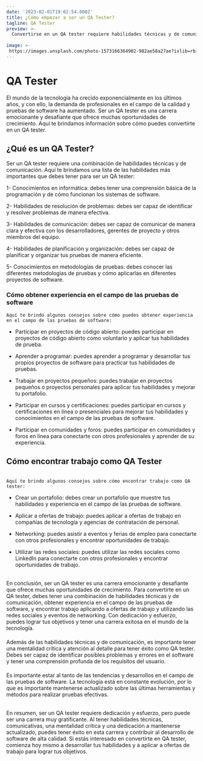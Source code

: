 ```yaml
---
date: '2023-02-01T19:02:54.000Z'
title: ¿Cómo empezar a ser un QA Tester?
tagline: QA Tester
preview: >-
  Convertirse en un QA tester requiere habilidades técnicas y de comunicación, experiencia, una mentalidad crítica y atención al detalle, así como una dedicación a mantenerse actualizado sobre las tendencias en pruebas de software. 
  
image: >-
 https://images.unsplash.com/photo-1573166364902-982ae58a27ae?ixlib=rb-4.0.3&ixid=MnwxMjA3fDB8MHxwaG90by1wYWdlfHx8fGVufDB8fHx8&auto=format&fit=crop&w=1169&q=80
---
```


# QA Tester

El mundo de la tecnología ha crecido exponencialmente en los últimos años, y con ello, la demanda de profesionales en el campo de la calidad y pruebas de software ha aumentado. Ser un QA tester es una carrera emocionante y desafiante que ofrece muchas oportunidades de crecimiento. Aquí te brindamos información sobre cómo puedes convertirte en un QA tester.

## ¿Qué es un QA Tester?

Ser un QA tester requiere una combinación de habilidades técnicas y de comunicación. Aquí te brindamos una lista de las habilidades más importantes que debes tener para ser un QA tester:

1- Conocimientos en informática: debes tener una comprensión básica de la programación y de cómo funcionan los sistemas de software.

2- Habilidades de resolución de problemas: debes ser capaz de identificar y resolver problemas de manera efectiva.

3- Habilidades de comunicación: debes ser capaz de comunicar de manera clara y efectiva con los desarrolladores, gerentes de proyecto y otros miembros del equipo.

4- Habilidades de planificación y organización: debes ser capaz de planificar y organizar tus pruebas de manera eficiente.

5- Conocimientos en metodologías de pruebas: debes conocer las diferentes metodologías de pruebas y cómo aplicarlas en diferentes proyectos de software.

### Cómo obtener experiencia en el campo de las pruebas de software

    Aquí te brindo algunos consejos sobre cómo puedes obtener experiencia en el campo de las pruebas de software:

- Participar en proyectos de código abierto: puedes participar en proyectos de código abierto como voluntario y aplicar tus habilidades de prueba.

- Aprender a programar: puedes aprender a programar y desarrollar tus propios proyectos de software para practicar tus habilidades de pruebas.

- Trabajar en proyectos pequeños: puedes trabajar en proyectos pequeños o proyectos personales para aplicar tus habilidades y mejorar tu portafolio.

- Participar en cursos y certificaciones: puedes participar en cursos y certificaciones en línea o presenciales para mejorar tus habilidades y conocimientos en el campo de las pruebas de software.

- Participar en comunidades y foros: puedes participar en comunidades y foros en línea para conectarte con otros profesionales y aprender de su experiencia.


## Cómo encontrar trabajo como QA Tester
######
    Aquí te brindo algunos consejos sobre cómo encontrar trabajo como QA tester:

  - Crear un portafolio: debes crear un portafolio que muestre tus habilidades y experiencia en el campo de las pruebas de software.

- Aplicar a ofertas de trabajo: puedes aplicar a ofertas de trabajo en compañías de tecnología y agencias de contratación de personal.

- Networking: puedes asistir a eventos y ferias de empleo para conectarte con otros profesionales y encontrar oportunidades de trabajo.

- Utilizar las redes sociales: puedes utilizar las redes sociales como LinkedIn para conectarte con otros profesionales y encontrar oportunidades de trabajo.


######
En conclusión, ser un QA tester es una carrera emocionante y desafiante que ofrece muchas oportunidades de crecimiento. Para convertirte en un QA tester, debes tener una combinación de habilidades técnicas y de comunicación, obtener experiencia en el campo de las pruebas de software, y encontrar trabajo aplicando a ofertas de trabajo y utilizando las redes sociales y eventos de networking. Con dedicación y esfuerzo, puedes lograr tus objetivos y tener una carrera exitosa en el mundo de la tecnología.

####
Además de las habilidades técnicas y de comunicación, es importante tener una mentalidad crítica y atención al detalle para tener éxito como QA tester. Debes ser capaz de identificar posibles problemas y errores en el software y tener una comprensión profunda de los requisitos del usuario.
####
Es importante estar al tanto de las tendencias y desarrollos en el campo de las pruebas de software. La tecnología está en constante evolución, por lo que es importante mantenerse actualizado sobre las últimas herramientas y métodos para realizar pruebas efectivas.
######
En resumen, ser un QA tester requiere dedicación y esfuerzo, pero puede ser una carrera muy gratificante. Al tener habilidades técnicas, comunicativas, una mentalidad crítica y una dedicación a mantenerse actualizado, puedes tener éxito en esta carrera y contribuir al desarrollo de software de alta calidad. Si estás interesado en convertirte en QA tester, comienza hoy mismo a desarrollar tus habilidades y a aplicar a ofertas de trabajo para lograr tus objetivos.
